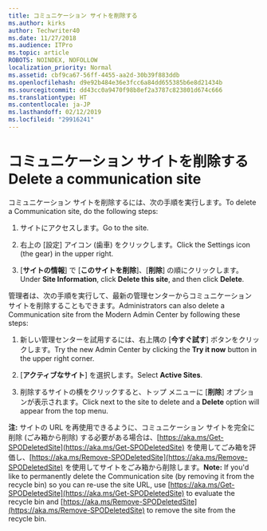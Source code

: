 ```yaml
---
title: コミュニケーション サイトを削除する
ms.author: kirks
author: Techwriter40
ms.date: 11/27/2018
ms.audience: ITPro
ms.topic: article
ROBOTS: NOINDEX, NOFOLLOW
localization_priority: Normal
ms.assetid: cbf9ca67-56ff-4455-aa2d-30b39f883ddb
ms.openlocfilehash: d9e92b484e36e3fcc6a84dd655385b6e8d21434b
ms.sourcegitcommit: dd43cc0a9470f98b8ef2a3787c823801d674c666
ms.translationtype: HT
ms.contentlocale: ja-JP
ms.lasthandoff: 02/12/2019
ms.locfileid: "29916241"
---
```

# <a name="delete-a-communication-site"></a><span data-ttu-id="04e57-102">コミュニケーション サイトを削除する</span><span class="sxs-lookup"><span data-stu-id="04e57-102">Delete a communication site</span></span>

<span data-ttu-id="04e57-103">コミュニケーション サイトを削除するには、次の手順を実行します。</span><span class="sxs-lookup"><span data-stu-id="04e57-103">To delete a Communication site, do the following steps:</span></span> 
  
1. <span data-ttu-id="04e57-104">サイトにアクセスします。</span><span class="sxs-lookup"><span data-stu-id="04e57-104">Go to the site.</span></span> 
  
2. <span data-ttu-id="04e57-105">右上の [設定] アイコン (歯車) をクリックします。</span><span class="sxs-lookup"><span data-stu-id="04e57-105">Click the Settings icon (the gear) in the upper right.</span></span> 
  
3. <span data-ttu-id="04e57-106">[**サイトの情報**] で [**このサイトを削除**]、[**削除**] の順にクリックします。</span><span class="sxs-lookup"><span data-stu-id="04e57-106">Under **Site Information**, click **Delete this site**, and then click **Delete**.</span></span> 
  
<span data-ttu-id="04e57-107">管理者は、次の手順を実行して、最新の管理センターからコミュニケーション サイトを削除することもできます。</span><span class="sxs-lookup"><span data-stu-id="04e57-107">Administrators can also delete a Communication site from the Modern Admin Center by following these steps:</span></span> 
  
1. <span data-ttu-id="04e57-108">新しい管理センターを試用するには、右上隅の [**今すぐ試す**] ボタンをクリックします。</span><span class="sxs-lookup"><span data-stu-id="04e57-108">Try the new Admin Center by clicking the **Try it now** button in the upper right corner.</span></span> 
  
2. <span data-ttu-id="04e57-109">[**アクティブなサイト**] を選択します。</span><span class="sxs-lookup"><span data-stu-id="04e57-109">Select **Active Sites**.</span></span> 
  
3. <span data-ttu-id="04e57-110">削除するサイトの横をクリックすると、トップ メニューに [**削除**] オプションが表示されます。</span><span class="sxs-lookup"><span data-stu-id="04e57-110">Click next to the site to delete and a **Delete** option will appear from the top menu.</span></span> 
  
 <span data-ttu-id="04e57-111">**注:** サイトの URL を再使用できるように、コミュニケーション サイトを完全に削除 (ごみ箱から削除) する必要がある場合は、[https://aka.ms/Get-SPODeletedSite](https://aka.ms/Get-SPODeletedSite) を使用してごみ箱を評価し、[https://aka.ms/Remove-SPODeletedSite](https://aka.ms/Remove-SPODeletedSite) を使用してサイトをごみ箱から削除します。</span><span class="sxs-lookup"><span data-stu-id="04e57-111">**Note:** If you'd like to permanently delete the Communication site (by removing it from the recycle bin) so you can re-use the site URL, use [https://aka.ms/Get-SPODeletedSite](https://aka.ms/Get-SPODeletedSite) to evaluate the recycle bin and [https://aka.ms/Remove-SPODeletedSite](https://aka.ms/Remove-SPODeletedSite) to remove the site from the recycle bin.</span></span> 
  

